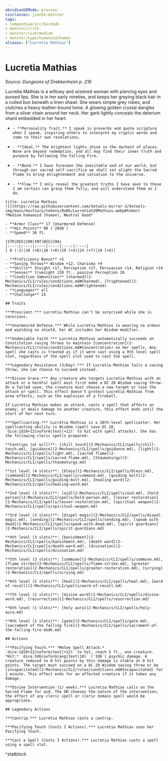```yaml
---
obsidianUIMode: preview
cssclasses: json5e-monster
tags:
- compendium/src/5e/dodk
- monster/cr/15
- monster/size/medium
- monster/type/humanoid/human
aliases: ["Lucretia Mathias"]
---
```

# Lucretia Mathias
*Source: Dungeons of Drakkenheim p. 216*  

Lucretia Mathias is a willowy and wizened woman with piercing eyes and pursed lips. She is in her early nineties, and keeps her greying black hair in a coiled bun beneath a linen shawl. She wears simple grey robes, and clutches a heavy leather-bound tome. A glowing golden crystal dangles from a silver chain around her neck. Her garb lightly conceals the delerium shard embedded in her heart.

-     - **Personality Trait.** I speak in proverbs and quote scripture when I speak, inspiring others to interpret my cryptic words and come to their own revelations.    
-     - **Ideal.** The brightest lights shine in the darkest of places. None are beyond redemption, and all may find their inner truth and purpose by following the Falling Fire.    
-     - **Bond.** I have foreseen the inevitable end of our world, but through our sacred self-sacrifice we shall set alight the Sacred Flame to bring enlightenment and salvation to the universe.    
-     - **Flaw.** I only reveal the greatest truths I have seen to those I am certain can grasp them fully, and will understand them as I do.    

```ad-statblock
title: Lucretia Mathias
![](https://raw.githubusercontent.com/5etools-mirror-3/5etools-img/main/bestiary/tokens/DoDk/Lucretia%20Mathias.webp#token)
*Medium humanoid (human), Neutral Good*

- **Armor Class** 17 (Unarmored Defense)
- **Hit Points** 90 (`20d8`)
- **Speed** 30 ft.

|STR|DEX|CON|INT|WIS|CHA|
|:---:|:---:|:---:|:---:|:---:|:---:|
| 8 (-1)|10 (+0)|10 (+0)|19 (+4)|24 (+7)|19 (+4)|

- **Proficiency Bonus** +5
- **Saving Throws** Wisdom +12, Charisma +9
- **Skills** Insight +17, Perception +17, Persuasion +14, Religion +14
- **Senses** truesight 120 ft., passive Perception 26
- **Condition Immunities** [charmed](2-Mechanics/CLI/rules/conditions.md#Charmed), [frightened](2-Mechanics/CLI/rules/conditions.md#Frightened)
- **Languages** all
- **Challenge** 15

## Traits

***Prescient.*** Lucretia Mathias can't be surprised while she is conscious.

***Unarmoured Defense.*** While Lucretia Mathias is wearing no armour and wielding no shield, her AC includes her Wisdom modifier.

***Undeniable Faith.*** Lucretia Mathias automatically succeeds on Constitution saving throws to maintain [concentration](2-Mechanics/CLI/rules/conditions.md#Concentration) on her spells. Any spell she casts is treated as if it were cast using a 9th level spell slot, regardless of the spell slot used to cast the spell.

***Legendary Resistance (3/Day).*** If Lucretia Mathias fails a saving throw, she can choose to succeed instead.

***Divine Grace.*** Any creature who targets Lucretia Mathias with an attack or a harmful spell must first make a DC 20 Wisdom saving throw. On a failed save, the creature must choose a new target or lose the attack or spell. This effect doesn't protect Lucretia Mathias from area effects, such as the explosion of a fireball.

If Lucretia Mathias makes an attack, casts a spell that affects an enemy, or deals damage to another creature, this effect ends until the start of her next turn.

***Spellcasting.*** Lucretia Mathias is a 20th-level spellcaster. Her spellcasting ability is Wisdom (spell save DC 20, `dice:1d20+12|noform|text(+12)` to hit with spell attacks). She has the following cleric spells prepared:

**Cantrips (at will)**: [chill touch](2-Mechanics/CLI/spells/chill-touch.md), [guidance](2-Mechanics/CLI/spells/guidance.md), [light](2-Mechanics/CLI/spells/light.md), [sacred flame](2-Mechanics/CLI/spells/sacred-flame.md), [thaumaturgy](2-Mechanics/CLI/spells/thaumaturgy.md)

**1st level (4 slots)**: [bless](2-Mechanics/CLI/spells/bless.md), [command](2-Mechanics/CLI/spells/command.md), [guiding bolt](2-Mechanics/CLI/spells/guiding-bolt.md), [healing word](2-Mechanics/CLI/spells/healing-word.md)

**2nd level (3 slots)**: [aid](2-Mechanics/CLI/spells/aid.md), [hold person](2-Mechanics/CLI/spells/hold-person.md), [lesser restoration](2-Mechanics/CLI/spells/lesser-restoration.md), [spiritual weapon](2-Mechanics/CLI/spells/spiritual-weapon.md)

**3rd level (3 slots)**: [dispel magic](2-Mechanics/CLI/spells/dispel-magic.md), [sending](2-Mechanics/CLI/spells/sending.md), [speak with dead](2-Mechanics/CLI/spells/speak-with-dead.md), [spirit guardians](2-Mechanics/CLI/spells/spirit-guardians.md)

**4th level (3 slots)**: [banishment](2-Mechanics/CLI/spells/banishment.md), [death ward](2-Mechanics/CLI/spells/death-ward.md), [divination](2-Mechanics/CLI/spells/divination.md)

**5th level (3 slots)**: [commune](2-Mechanics/CLI/spells/commune.md), [flame strike](2-Mechanics/CLI/spells/flame-strike.md), [greater restoration](2-Mechanics/CLI/spells/greater-restoration.md), [scrying](2-Mechanics/CLI/spells/scrying.md)

**6th level (2 slots)**: [heal](2-Mechanics/CLI/spells/heal.md), [word of recall](2-Mechanics/CLI/spells/word-of-recall.md)

**7th level (2 slots)**: [divine word](2-Mechanics/CLI/spells/divine-word.md), [resurrection](2-Mechanics/CLI/spells/resurrection.md)

**8th level (1 slots)**: [holy aura](2-Mechanics/CLI/spells/holy-aura.md)

**9th level (1 slots)**: [gate](2-Mechanics/CLI/spells/gate.md), [sacrament of the falling fire](2-Mechanics/CLI/spells/sacrament-of-the-falling-fire-dodk.md)

## Actions

***Pacifying Touch.*** *Melee Spell Attack:* `dice:1d20+12|noform|text(+12)` to hit, reach 5 ft., one creature. *Hit:* `dice:3d6|noform|avg|text(10)` (`3d6`) psychic damage. A creature reduced to 0 hit points by this damage is stable at 0 hit points. The target must succeed on a DC 20 Wisdom saving throw or be [incapacitated](2-Mechanics/CLI/rules/conditions.md#Incapacitated) for 1 minute. This effect ends for an affected creature if it takes any damage.

***Divine Intervention (1/ week).*** Lucretia Mathias calls on the Sacred Flame for aid. The GM chooses the nature of the intervention; the effect of any cleric spell or cleric domain spell would be appropriate.

## Legendary Actions

***Cantrip.*** Lucretia Mathias casts a cantrip.

***Pacifying Touch (Costs 2 Actions).*** Lucretia Mathias uses her Pacifying Touch.

***Cast a Spell (Costs 3 Actions).*** Lucretia Mathias casts a spell using a spell slot.
```
^statblock